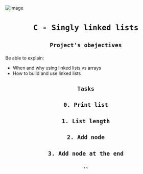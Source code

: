 ![image](https://www.sanfoundry.com/wp-content/uploads/2022/08/singly-linked-list-example.png)
# <p align=center>`C - Singly linked lists`</p>
## <p align=center> `Project's obejectives` </p>
Be able to explain:
- When and why using linked lists vs arrays
- How to build and use linked lists

## <p align=center>`Tasks`</p>
## <p align=center>`0. Print list`</p>
## <p align=center>`1. List length`</p>
## <p align=center>`2. Add node`</p>
## <p align=center>`3. Add node at the end`</p>
## <p align=center>``</p>
